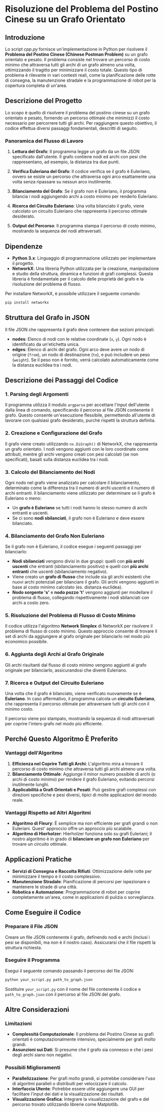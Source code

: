 # Risoluzione del Problema del Postino Cinese su un Grafo Orientato

## Introduzione

Lo script *cpp.py* fornisce un'implementazione in Python per risolvere il **Problema del Postino Cinese (Chinese Postman Problem)** su un grafo orientato e pesato. Il problema consiste nel trovare un percorso di costo minimo che attraversa tutti gli archi di un grafo almeno una volta, ottimizzando il tragitto per minimizzare il costo totale. Questo tipo di problema è rilevante in vari contesti reali, come la pianificazione delle rotte di consegna, la manutenzione stradale e la programmazione di robot per la copertura completa di un'area.

## Descrizione del Progetto

Lo scopo è quello di risolvere il problema del postino cinese su un grafo orientato e pesato, fornendo un percorso ottimale che minimizzi il costo necessario per percorrere tutti gli archi. Per raggiungere questo obiettivo, il codice effettua diversi passaggi fondamentali, descritti di seguito.

### Panoramica del Flusso di Lavoro

1. **Lettura del Grafo**: Il programma legge un grafo da un file JSON specificato dall'utente. Il grafo contiene nodi ed archi con pesi che rappresentano, ad esempio, la distanza tra due punti.

2. **Verifica Euleriana del Grafo**: Il codice verifica se il grafo è Euleriano, ovvero se esiste un percorso che attraversa ogni arco esattamente una volta senza ripassare su nessun arco inutilmente.

3. **Bilanciamento del Grafo**: Se il grafo non è Euleriano, il programma bilancia i nodi aggiungendo archi a costo minimo per renderlo Euleriano.

4. **Ricerca del Circuito Euleriano**: Una volta bilanciato il grafo, viene calcolato un circuito Euleriano che rappresenta il percorso ottimale desiderato.

5. **Output del Percorso**: Il programma stampa il percorso di costo minimo, mostrando la sequenza dei nodi attraversati.

## Dipendenze

- **Python 3.x**: Linguaggio di programmazione utilizzato per implementare il progetto.
- **NetworkX**: Una libreria Python utilizzata per la creazione, manipolazione e studio della struttura, dinamica e funzioni di grafi complessi. Questa libreria è fondamentale per il calcolo delle proprietà del grafo e la risoluzione del problema di flusso.

Per installare NetworkX, è possibile utilizzare il seguente comando:

```bash
pip install networkx
```

## Struttura del Grafo in JSON

Il file JSON che rappresenta il grafo deve contenere due sezioni principali:

- **nodes**: Elenco di nodi con le relative coordinate (`x`, `y`). Ogni nodo è identificato da un'etichetta unica.
- **edges**: Elenco di archi del grafo. Ogni arco deve avere un nodo di origine (`from`), un nodo di destinazione (`to`), e può includere un peso (`weight`). Se il peso non è fornito, verrà calcolato automaticamente come la distanza euclidea tra i nodi.

## Descrizione dei Passaggi del Codice

### 1. Parsing degli Argomenti

Il programma utilizza il modulo `argparse` per accettare l'input dell'utente dalla linea di comando, specificando il percorso al file JSON contenente il grafo. Questo consente un'esecuzione flessibile, permettendo all'utente di lavorare con qualsiasi grafo desiderato, purché rispetti la struttura definita.

### 2. Creazione e Configurazione del Grafo

Il grafo viene creato utilizzando `nx.DiGraph()` di NetworkX, che rappresenta un grafo orientato. I nodi vengono aggiunti con le loro coordinate come attributi, mentre gli archi vengono creati con pesi calcolati (se non specificati), basati sulla distanza euclidea tra i nodi.

### 3. Calcolo del Bilanciamento dei Nodi

Ogni nodo nel grafo viene analizzato per calcolare il bilanciamento, determinato come la differenza tra il numero di archi uscenti e il numero di archi entranti. Il bilanciamento viene utilizzato per determinare se il grafo è Euleriano o meno:

- Un **grafo è Euleriano** se tutti i nodi hanno lo stesso numero di archi entranti e uscenti.
- Se ci sono **nodi sbilanciati**, il grafo non è Euleriano e deve essere bilanciato.

### 4. Bilanciamento del Grafo Non Euleriano

Se il grafo non è Euleriano, il codice esegue i seguenti passaggi per bilanciarlo:

- **Nodi sbilanciati** vengono divisi in due gruppi: quelli con **più archi uscenti** che entranti (sbilanciamento positivo) e quelli con **più archi entranti** che uscenti (sbilanciamento negativo).
- Viene creato un **grafo di flusso** che include sia gli archi esistenti che nuovi archi potenziali per bilanciare il grafo. Gli archi vengono aggiunti in base al costo minimo calcolato (es. distanza euclidea).
- **Nodo sorgente 's'** e **nodo pozzo 't'** vengono aggiunti per modellare il problema di flusso, collegando rispettivamente i nodi sbilanciati con archi a costo zero.

### 5. Risoluzione del Problema di Flusso di Costo Minimo

Il codice utilizza l'algoritmo **Network Simplex** di NetworkX per risolvere il problema di flusso di costo minimo. Questo approccio consente di trovare il set di archi da aggiungere al grafo originale per bilanciarlo nel modo più economico possibile.

### 6. Aggiunta degli Archi al Grafo Originale

Gli archi risultanti dal flusso di costo minimo vengono aggiunti al grafo originale per bilanciarlo, assicurandosi che diventi Euleriano.

### 7. Ricerca e Output del Circuito Euleriano

Una volta che il grafo è bilanciato, viene verificato nuovamente se è **Euleriano**. In caso affermativo, il programma calcola un **circuito Euleriano**, che rappresenta il percorso ottimale per attraversare tutti gli archi con il minimo costo.

Il percorso viene poi stampato, mostrando la sequenza di nodi attraversati per coprire l'intero grafo nel modo più efficiente.

## Perché Questo Algoritmo È Preferito

### Vantaggi dell'Algoritmo

1. **Efficienza nel Coprire Tutti gli Archi**: L'algoritmo mira a trovare il percorso di costo minimo che attraversa tutti gli archi almeno una volta.
2. **Bilanciamento Ottimale**: Aggiunge il minor numero possibile di archi (o archi di costo minimo) per rendere il grafo Euleriano, evitando percorsi inutilmente lunghi.
3. **Applicabilità a Grafi Orientati e Pesati**: Può gestire grafi complessi con direzioni specifiche e pesi diversi, tipici di molte applicazioni del mondo reale.

### Vantaggi Rispetto ad Altri Algoritmi

- **Algoritmo di Fleury**: È semplice ma non efficiente per grafi grandi o non Euleriani. Quest' approccio offre un approccio più scalabile.
- **Algoritmo di Hierholzer**: Hierholzer funziona solo su grafi Euleriani; il nostro algoritmo è in grado di **bilanciare un grafo non Euleriano** per trovare un circuito ottimale.

## Applicazioni Pratiche

- **Servizi di Consegna e Raccolta Rifiuti**: Ottimizzazione delle rotte per minimizzare il tempo e il costo complessivo.
- **Manutenzione Stradale**: Pianificazione di percorsi per ispezionare o mantenere le strade di una città.
- **Robotica e Automazione**: Programmazione di robot per coprire completamente un'area, come in applicazioni di pulizia o sorveglianza.

## Come Eseguire il Codice

### Preparare il File JSON

Creare un file JSON contenente il grafo, definendo nodi e archi (inclusi i pesi se disponibili, ma non è il nostro caso). Assicurarsi che il file rispetti la struttura richiesta.

### Eseguire il Programma

Esegui il seguente comando passando il percorso del file JSON:

```bash
python your_script.py path_to_graph.json
```

Sostituire `your_script.py` con il nome del file contenente il codice e `path_to_graph.json` con il percorso al file JSON del grafo.

## Altre Considerazioni

### Limitazioni

- **Complessità Computazionale**: Il problema del Postino Cinese su grafi orientati è computazionalmente intensivo, specialmente per grafi molto grandi.
- **Assunzioni sui Dati**: Si presume che il grafo sia connesso e che i pesi degli archi siano non negativi.

### Possibili Miglioramenti

- **Parallelizzazione**: Per grafi molto grandi, si potrebbe considerare l'uso di algoritmi paralleli o distribuiti per velocizzare il calcolo.
- **Interfaccia Utente**: Potrebbe essere utile aggiungere una GUI per facilitare l'input dei dati e la visualizzazione dei risultati.
- **Visualizzazione Grafica**: Integrare la visualizzazione del grafo e del percorso trovato utilizzando librerie come Matplotlib.

